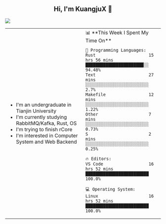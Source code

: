 <h2 align="center"> Hi, I'm KuangjuX 👋 </h2>
<p><img src="https://w.wallhaven.cc/full/nz/wallhaven-nz1e8j.jpg"></p>
<table>
    <tr>
        <td valign="center" width="50%">
            <ul>
                <li>I'm an undergraduate in Tianjin University</li>
                <li>I'm currently studying RabbitMQ/Kafka, Rust, OS</li>
                <li>I'm trying to finish rCore</li>
                <li>I'm interested in Computer System and Web Backend</li>
            </ul>
        </td>
       <td valign="top" width="50%">
<!--START_SECTION:waka-->
📊 **This Week I Spent My Time On** 

```text
💬 Programming Languages: 
Rust                     15 hrs 56 mins      ███████████████████████░░   94.48% 
Text                     27 mins             ░░░░░░░░░░░░░░░░░░░░░░░░░   2.7% 
Makefile                 12 mins             ░░░░░░░░░░░░░░░░░░░░░░░░░   1.22% 
Other                    7 mins              ░░░░░░░░░░░░░░░░░░░░░░░░░   0.73% 
S                        2 mins              ░░░░░░░░░░░░░░░░░░░░░░░░░   0.25%

🔥 Editors: 
VS Code                  16 hrs 52 mins      █████████████████████████   100.0%

💻 Operating System: 
Linux                    16 hrs 52 mins      █████████████████████████   100.0%

```


<!--END_SECTION:waka-->
</td></tr>
</table>
